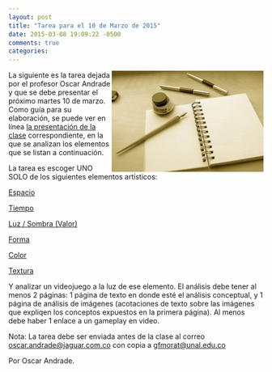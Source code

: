 ```yaml
---
layout: post
title: "Tarea para el 10 de Marzo de 2015"
date: 2015-03-08 19:09:22 -0500
comments: true
categories: 
---
```

<img height="200" width="300" style="float: right;" src="/images/tareas.jpg" />La siguiente es la tarea dejada por el profesor Oscar Andrade y que se debe presentar el próximo martes 10 de marzo. Como guía para su elaboración, se puede ver en línea [la presentación de la clase](http://videojuegosun.github.io/RulesArt) correspondiente, en la que se analizan los elementos que  se listan a continuación.
<!--more-->


La tarea es escoger UNO SOLO de los siguientes elementos artísticos:

 [Espacio](http://videojuegosun.github.io/RulesArt/#/5)
 
 [Tiempo](http://videojuegosun.github.io/RulesArt/#/10)
 
 [Luz / Sombra (Valor)](http://videojuegosun.github.io/RulesArt/#/14)
 
 [Forma](http://videojuegosun.github.io/RulesArt/#/18)
 
 [Color](http://videojuegosun.github.io/RulesArt/#/25) 
 
 [Textura](http://videojuegosun.github.io/RulesArt/#/34)

Y analizar un videojuego a la luz de ese elemento. El análisis debe tener al menos 2 páginas: 1 página de texto en donde esté el análisis conceptual, y 1 página de análisis de imágenes (acotaciones de texto sobre las imágenes que expliqen los conceptos expuestos en la primera página). Al menos debe haber 1 enlace a un gameplay en video.

Nota: La tarea debe ser enviada antes de la clase al correo oscar.andrade@jaguar.com.co con copia a gfmorat@unal.edu.co

Por Oscar Andrade.
